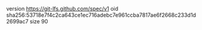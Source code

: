 version https://git-lfs.github.com/spec/v1
oid sha256:53718e7f4c2ca643ce1ec716adebc7e961ccba7817ae6f2668c233d1d2699ac7
size 90
